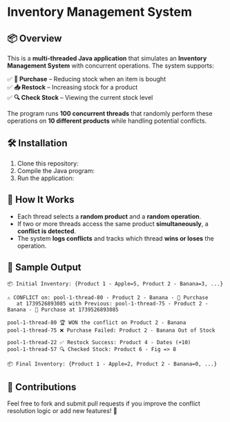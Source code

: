 # Inventory Management System

## 📦 Overview  
This is a **multi-threaded Java application** that simulates an **Inventory Management System** with concurrent operations. The system supports:  

✅ **🛒 Purchase** – Reducing stock when an item is bought  
✅ **📥 Restock** – Increasing stock for a product  
✅ **🔍 Check Stock** – Viewing the current stock level  

The program runs **100 concurrent threads** that randomly perform these operations on **10 different products** while handling potential conflicts.

## 🛠 Installation  
1. Clone this repository:  
2. Compile the Java program:
3. Run the application:  

## 🚀 How It Works  
- Each thread selects a **random product** and a **random operation**.  
- If two or more threads access the same product **simultaneously**, a **conflict is detected**.  
- The system **logs conflicts** and tracks which thread **wins or loses** the operation.  

## 🔄 Sample Output  
```
📦 Initial Inventory: {Product 1 - Apple=5, Product 2 - Banana=3, ...}

⚠ CONFLICT on: pool-1-thread-80 - Product 2 - Banana - 🛒 Purchase 
   at 1739526893085 with Previous: pool-1-thread-75 - Product 2 - Banana - 🛒 Purchase at 1739526893085

pool-1-thread-80 🏆 WON the conflict on Product 2 - Banana  
pool-1-thread-75 ❌ Purchase Failed: Product 2 - Banana Out of Stock  

pool-1-thread-22 ✅ Restock Success: Product 4 - Dates (+10)  
pool-1-thread-57 🔍 Checked Stock: Product 6 - Fig => 8  

📦 Final Inventory: {Product 1 - Apple=2, Product 2 - Banana=0, ...}
```

## 🤝 Contributions  
Feel free to fork and submit pull requests if you improve the conflict resolution logic or add new features! 🚀  
